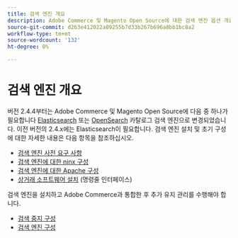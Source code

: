 ```yaml
---
title: 검색 엔진 개요
description: Adobe Commerce 및 Magento Open Source에 대한 검색 엔진 옵션 개요.
source-git-commit: d263e412022a89255b7d33b267b696a8bb1bc8a2
workflow-type: tm+mt
source-wordcount: '132'
ht-degree: 0%

---
```



# 검색 엔진 개요

버전 2.4.4부터는 Adobe Commerce 및 Magento Open Source에 다음 중 하나가 필요합니다 [Elasticsearch] 또는 [OpenSearch] 카탈로그 검색 엔진으로 변경되었습니다. 이전 버전의 2.4.x에는 Elasticsearch이 필요합니다. 검색 엔진 설치 및 초기 구성에 대한 자세한 내용은 다음 항목을 참조하십시오.

- [검색 엔진 사전 요구 사항]
- [검색 엔진에 대한 ninx 구성]
- [검색 엔진에 대한 Apache 구성]
- [상거래 소프트웨어 설치] (명령줄 인터페이스)

검색 엔진을 설치하고 Adobe Commerce과 통합한 후 추가 유지 관리를 수행해야 합니다.

- [검색 중지 구성](search-stopwords.md)
- [검색 엔진 구성](configure-search-engine.md)

<!-- Link Definitions -->

[검색 엔진 사전 요구 사항]: ../../installation/prerequisites/search-engine/overview.md
[검색 엔진에 대한 ninx 구성]: ../../installation/prerequisites/search-engine/configure-nginx.md
[검색 엔진에 대한 Apache 구성]: ../../installation/prerequisites/search-engine/configure-apache.md
[Elasticsearch]: https://www.elastic.co
[상거래 소프트웨어 설치]: ../../installation/composer.md
[OpenSearch]: https://opensearch.org/docs/latest/opensearch/install/index/
